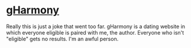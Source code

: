# [gHarmony](http://gharmony.gregtyler.co.uk)

Really this is just a joke that went too far. gHarmony is a dating website in which everyone eligible is paired with me, the author. Everyone who isn't "eligible" gets no results. I'm an awful person.